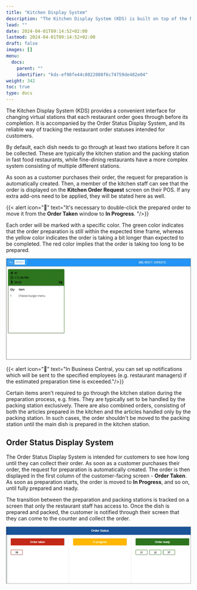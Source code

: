 ```yaml
---
title: "Kitchen Display System"
description: "The Kitchen Display System (KDS) is built on top of the NP Restaurant module to provide convenient interface for changing virtual stations that each restaurant order goes through before its completion."
lead: ""
date: 2024-04-01T09:14:52+02:00
lastmod: 2024-04-01T09:14:52+02:00
draft: false
images: []
menu:
  docs:
    parent: ""
    identifier: "kds-ef98fe44c8022008f6c74759de482e04"
weight: 342
toc: true
type: docs
---
```


The Kitchen Display System (KDS) provides a convenient interface for changing virtual stations that each restaurant order goes through before its completion. It is accompanied by the Order Status Display System, and its reliable way of tracking the restaurant order statuses intended for customers.

By default, each dish needs to go through at least two stations before it can be collected. These are typically the kitchen station and the packing station in fast food restaurants, while fine-dining restaurants have a more complex system consisting of multiple different stations.

As soon as a customer purchases their order, the request for preparation is automatically created. Then, a member of the kitchen staff can see that the order is displayed on the **Kitchen Order Request** screen on their POS. If any extra add-ons need to be applied, they will be stated here as well.  

{{< alert icon="📝" text="It's necessary to double-click the prepared order to move it from the <b>Order Taken</b> window to <b>In Progress</b>. "/>}}

Each order will be marked with a specific color. The green color indicates that the order preparation is still within the expected time frame, whereas the yellow color indicates the order is taking a bit longer than expected to be completed. The red color implies that the order is taking too long to be prepared. 

![kds_staff](Images/kds_staff.png)

{{< alert icon="📝" text="In Business Central, you can set up notifications which will be sent to the specified employees (e.g. restaurant managers) if the estimated preparation time is exceeded."/>}}

Certain items aren't required to go through the kitchen station during the preparation process, e.g. fries. They are typically set to be handled by the packing station exclusively. There are also combined orders, consisting of both the articles prepared in the kitchen and the articles handled only by the packing station. In such cases, the order shouldn't be moved to the packing station until the main dish is prepared in the kitchen station.

## Order Status Display System

The Order Status Display System is intended for customers to see how long until they can collect their order. As soon as a customer purchases their order, the request for preparation is automatically created. The order is then displayed in the first column of the customer-facing screen - **Order Taken**. As soon as preparation starts, the order is moved to **In Progress**, and so on, until fully prepared and ready.

The transition between the preparation and packing stations is tracked on a screen that only the restaurant staff has access to. Once the dish is prepared and packed, the customer is notified through their screen that they can come to the counter and collect the order. 

![kds_customer](Images/kds_customer.png)


